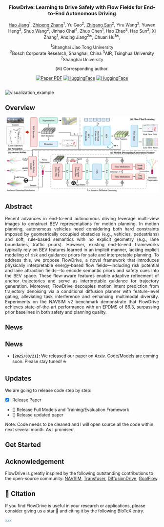<div align="center">
<h3>FlowDrive: Learning to Drive Safely with Flow Fields for End-to-End Autonomous Driving</h3>

[Hao Jiang](https://github.com/Sunstroperao)<sup>1</sup>, [Zhipeng Zhang](https://scholar.google.com/citations?hl=zh-CN&user=7Ws0QHYAAAAJ)<sup>1</sup>, Yu Gao<sup>2</sup>, [Zhigang Sun](https://github.com/SunZhigang7)<sup>2</sup>, Yiru Wang<sup>2</sup>, Yuwen Heng<sup>2</sup>, Shuo Wang<sup>2</sup>, Jinhao Chai<sup>4</sup>, Zhuo Chen<sup>1</sup>, Hao Zhao<sup>3</sup>, Hao Sun<sup>2</sup>, Xi Zhang<sup>1</sup>, [Anqing Jiang](https://github.com/PeterJaq)<sup>2✉</sup>, [Chuan Hu](https://scholar.google.com/citations?hl=zh-CN&user=xRgru9YAAAAJ)<sup>1✉</sup>,


<sup>1</sup>Shanghai Jiao Tong University  
<sup>2</sup>Bosch Corporate Research, Shanghai, China
<sup>3</sup>AIR, Tsinghua University
<sup>2</sup>Shanghai University

(✉) Corresponding author.  


<a href="https://arxiv.org/abs/{}"><img src='https://img.shields.io/badge/Paper-FlowDrive-blue?logo=arxiv' alt='Paper PDF'></a>
<a href="https://github.com/IRL-VLA/{}"><img src='https://img.shields.io/badge/%E2%9C%A8Weights-FlowDrive-red' alt='HuggingFace'></a>
<a href="https://astrixdrive.github.io/FlowDrive.github.io/"><img src='https://img.shields.io/badge/ProjectPage-FlowDrive-green?logo=githubpages' alt='HuggingFace'></a>
<!-- <a href="https://ieeexplore.ieee.org/document/10592819"><img src='https://img.shields.io/badge/arXiv-SemanticFormer-blue' alt='Paper PDF'></a>
<a href="https://www.arxiv.org/pdf/2508.01778"><img src='https://img.shields.io/badge/Datasets-MaplessQCNet-red' alt='Datasets'></a>
<a href="https://www.arxiv.org/pdf/2508.01778"><img src='https://img.shields.io/badge/Datasets-Sparse4D-green' alt='Datasets'></a> -->

</div>

## 

![visualization_example](assets/example.gif)


## Overview

![framework](assets/framework.png)

## Abstract         
<div align="justify">
Recent advances in end-to-end autonomous driving leverage multi-view images to construct BEV representations for motion planning. In motion planning, autonomous vehicles need considering both hard constraints imposed by geometrically occupied obstacles (e.g., vehicles,  pedestrians) and soft, rule-based semantics with no explicit geometry (e.g., lane boundaries, traffic priors).  However, existing end-to-end frameworks typically rely on BEV features learned in an implicit manner, lacking explicit modeling of risk and guidance priors for safe and interpretable planning. To address this, we propose FlowDrive, a novel framework that introduces physically interpretable energy-based flow fields—including risk potential and lane attraction fields—to encode semantic priors and safety cues into the BEV space. These flow-aware features enable adaptive refinement of anchor trajectories and serve as interpretable guidance for trajectory generation. Moreover, FlowDrive decouples motion intent prediction from trajectory denoising via a conditional diffusion planner with feature-level gating, alleviating task interference and enhancing multimodal diversity. Experiments on the NAVSIM v2 benchmark demonstrate that FlowDrive achieves state-of-the-art performance with an EPDMS of 86.3, surpassing prior baselines in both safety and planning quality.
</div>


## News
## News
<!-- * **` Aug. 24th, 2025`:** We have released all driving pretraining QA, including 12 driving datasets and our own annotated NavSim data. We have rewritten the scoring, filtering, and evaluation for open-source data. If it’s helpful to you, feel free to star and cite our work! 🚗💨
* **` Aug. 21th, 2025`:** We release the initial version of code and weight on NAVSIM, along with documentation and training/evaluation scripts. We will also update our new revision of the paper and the pretraining datasets later this month or next month. Please stay tuned! ☕️ -->
* **`[2025/09/21]`:** We released our paper on [Arxiv](https://arxiv.org/abs/{}). Code/Models are coming soon. Please stay tuned! ☕️


## Updates
We are going to release code step by step:
- [x] Release Paper  
- [] Release Full Models and Training/Evaluation Framework   
- [] Release updated paper

Note: Code needs to be cleaned and I will open source all the code within next several month. As I promised.

## Get Started

## Acknowledgement

FlowDrive is greatly inspired by the following outstanding contributions to the open-source community: [NAVSIM](https://github.com/autonomousvision/navsim), [Transfuser](https://github.com/autonomousvision/transfuser), [DiffusionDrive](https://github.com/hustvl/DiffusionDrive), [GoalFlow](https://github.com/YvanYin/GoalFlow).

## 📄 Citation

If you find FlowDrive is useful in your research or applications, please consider giving us a star 🌟 and citing it by the following BibTeX entry.

```bibtex
xxx
```


